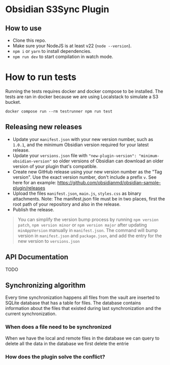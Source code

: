 # Obsidian S3Sync Plugin

## How to use

- Clone this repo.
- Make sure your NodeJS is at least v22 (`node --version`).
- `npm i` or `yarn` to install dependencies.
- `npm run dev` to start compilation in watch mode.

# How to run tests

Running the tests requires docker and docker compose to be installed. The tests
are ran in docker because we are using Localstack to simulate a S3 bucket.

```
docker compose run --rm testrunner npm run test
```

## Releasing new releases

- Update your `manifest.json` with your new version number, such as `1.0.1`, and the minimum Obsidian version required for your latest release.
- Update your `versions.json` file with `"new-plugin-version": "minimum-obsidian-version"` so older versions of Obsidian can download an older version of your plugin that's compatible.
- Create new GitHub release using your new version number as the "Tag version". Use the exact version number, don't include a prefix `v`. See here for an example: https://github.com/obsidianmd/obsidian-sample-plugin/releases
- Upload the files `manifest.json`, `main.js`, `styles.css` as binary attachments. Note: The manifest.json file must be in two places, first the root path of your repository and also in the release.
- Publish the release.

> You can simplify the version bump process by running `npm version patch`, `npm version minor` or `npm version major` after updating `minAppVersion` manually in `manifest.json`.
> The command will bump version in `manifest.json` and `package.json`, and add the entry for the new version to `versions.json`


## API Documentation

TODO


## Synchronizing algorithm

Every time synchronization happens all files from the vault are inserted to 
SQLite database that has a table for files. The database contains information
about the files that existed during last synchronization and the current
synchronization.

### When does a file need to be synchronized

When we have the local and remote files in the database we can query to delete
all the data in the database we first delete the entrie 

### How does the plugin solve the conflict?